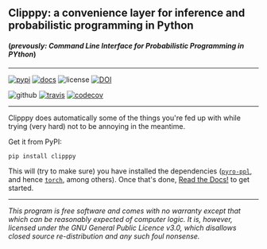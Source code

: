## Clipppy: a convenience layer for inference and probabilistic programming in Python
#### (*prevously: Command Line Interface for Probabilistic Programming in PYthon*) 

---

[![pypi](https://img.shields.io/pypi/v/clipppy?logo=pypi)](https://pypi.org/project/clipppy/)
[![docs](https://readthedocs.org/projects/clipppy/badge/?version=latest)](https://clipppy.readthedocs.io/en/latest/?badge=latest)
![license](https://img.shields.io/pypi/l/clipppy)
[![DOI](https://zenodo.org/badge/267335832.svg)](https://zenodo.org/badge/latestdoi/267335832)

![github](https://github.com/kosiokarchev/clipppy/actions/workflows/codecov_workflow.yml/badge.svg?branch=docs)
[![travis](https://app.travis-ci.com/kosiokarchev/clipppy.svg?branch=docs)](https://app.travis-ci.com/kosiokarchev/clipppy)
[![codecov](https://codecov.io/gh/kosiokarchev/clipppy/branch/docs/graph/badge.svg?token=OC73ONCJ9K)](https://codecov.io/gh/kosiokarchev/clipppy)


---

Clipppy does automatically some of the things you're fed up with while trying
(very hard) not to be annoying in the meantime.

Get it from PyPI:
```shell
pip install clipppy
```
This will (try to make sure) you have installed the
dependencies ([`pyro-ppl`](https://pyro.ai/), and hence
[`torch`](https://pytorch.org/), among others). Once that's done,
[Read the Docs!](https://clipppy.readthedocs.org) to get started.

---
*This program is free software and comes with no warranty except that which can
be reasonably expected of computer logic. It is, however, licensed under
the GNU General Public Licence v3.0, which disallows closed source
re-distribution and any such foul nonsense.*
